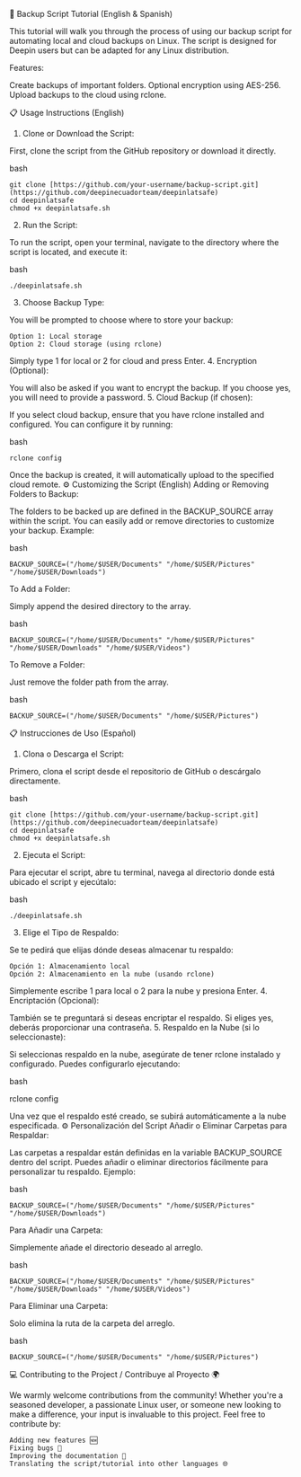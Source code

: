 🔄 Backup Script Tutorial (English & Spanish)

This tutorial will walk you through the process of using our backup script for automating local and cloud backups on Linux. The script is designed for Deepin users but can be adapted for any Linux distribution.

Features:

Create backups of important folders.
Optional encryption using AES-256.
Upload backups to the cloud using rclone.

📋 Usage Instructions (English)
1. Clone or Download the Script:

First, clone the script from the GitHub repository or download it directly.

bash

    git clone [https://github.com/your-username/backup-script.git](https://github.com/deepinecuadorteam/deepinlatsafe)
    cd deepinlatsafe
    chmod +x deepinlatsafe.sh

2. Run the Script:

To run the script, open your terminal, navigate to the directory where the script is located, and execute it:

bash

    ./deepinlatsafe.sh

3. Choose Backup Type:

You will be prompted to choose where to store your backup:

    Option 1: Local storage
    Option 2: Cloud storage (using rclone)

Simply type 1 for local or 2 for cloud and press Enter.
4. Encryption (Optional):

You will also be asked if you want to encrypt the backup. If you choose yes, you will need to provide a password.
5. Cloud Backup (if chosen):

If you select cloud backup, ensure that you have rclone installed and configured. You can configure it by running:

bash

    rclone config

Once the backup is created, it will automatically upload to the specified cloud remote.
⚙️ Customizing the Script (English)
Adding or Removing Folders to Backup:

The folders to be backed up are defined in the BACKUP_SOURCE array within the script. You can easily add or remove directories to customize your backup.
Example:

bash

    BACKUP_SOURCE=("/home/$USER/Documents" "/home/$USER/Pictures" "/home/$USER/Downloads")

To Add a Folder:

Simply append the desired directory to the array.

bash

    BACKUP_SOURCE=("/home/$USER/Documents" "/home/$USER/Pictures" "/home/$USER/Downloads" "/home/$USER/Videos")

To Remove a Folder:

Just remove the folder path from the array.

bash

    BACKUP_SOURCE=("/home/$USER/Documents" "/home/$USER/Pictures")

📋 Instrucciones de Uso (Español)
1. Clona o Descarga el Script:

Primero, clona el script desde el repositorio de GitHub o descárgalo directamente.

bash

    git clone [https://github.com/your-username/backup-script.git](https://github.com/deepinecuadorteam/deepinlatsafe)
    cd deepinlatsafe
    chmod +x deepinlatsafe.sh

2. Ejecuta el Script:

Para ejecutar el script, abre tu terminal, navega al directorio donde está ubicado el script y ejecútalo:

bash

    ./deepinlatsafe.sh

3. Elige el Tipo de Respaldo:

Se te pedirá que elijas dónde deseas almacenar tu respaldo:

    Opción 1: Almacenamiento local
    Opción 2: Almacenamiento en la nube (usando rclone)

Simplemente escribe 1 para local o 2 para la nube y presiona Enter.
4. Encriptación (Opcional):

También se te preguntará si deseas encriptar el respaldo. Si eliges yes, deberás proporcionar una contraseña.
5. Respaldo en la Nube (si lo seleccionaste):

Si seleccionas respaldo en la nube, asegúrate de tener rclone instalado y configurado. Puedes configurarlo ejecutando:

bash

rclone config

Una vez que el respaldo esté creado, se subirá automáticamente a la nube especificada.
⚙️ Personalización del Script 
Añadir o Eliminar Carpetas para Respaldar:

Las carpetas a respaldar están definidas en la variable BACKUP_SOURCE dentro del script. Puedes añadir o eliminar directorios fácilmente para personalizar tu respaldo.
Ejemplo:

bash

    BACKUP_SOURCE=("/home/$USER/Documents" "/home/$USER/Pictures" "/home/$USER/Downloads")

Para Añadir una Carpeta:

Simplemente añade el directorio deseado al arreglo.

bash

    BACKUP_SOURCE=("/home/$USER/Documents" "/home/$USER/Pictures" "/home/$USER/Downloads" "/home/$USER/Videos")

Para Eliminar una Carpeta:

Solo elimina la ruta de la carpeta del arreglo.

bash

    BACKUP_SOURCE=("/home/$USER/Documents" "/home/$USER/Pictures")


💻 Contributing to the Project / Contribuye al Proyecto 🌍

We warmly welcome contributions from the community! Whether you're a seasoned developer, a passionate Linux user, or someone new looking to make a difference, your input is invaluable to this project. 
Feel free to contribute by:

    Adding new features 🆕
    Fixing bugs 🐞
    Improving the documentation 📖
    Translating the script/tutorial into other languages 🌐
